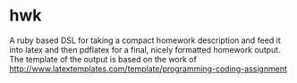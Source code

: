 hwk
===

A ruby based DSL for taking a compact homework description and feed it into latex and then pdflatex for a final, nicely formatted homework output. The template of the output is based on the work of http://www.latextemplates.com/template/programming-coding-assignment 
